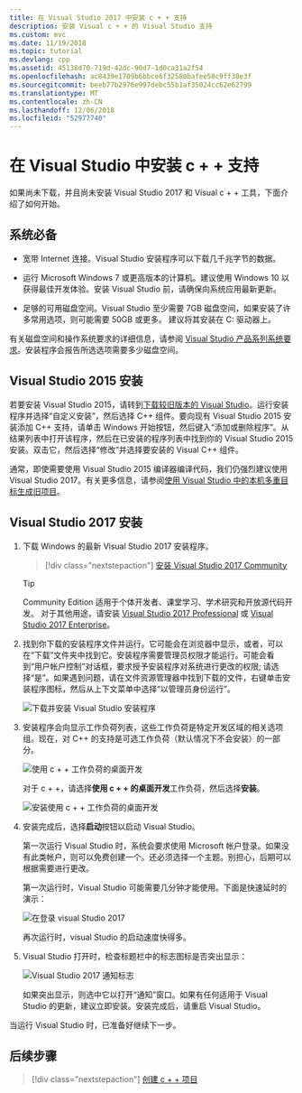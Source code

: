 ```yaml
---
title: 在 Visual Studio 2017 中安装 c + + 支持
description: 安装 Visual c + + 的 Visual Studio 支持
ms.custom: mvc
ms.date: 11/19/2018
ms.topic: tutorial
ms.devlang: cpp
ms.assetid: 45138d70-719d-42dc-90d7-1d0ca31a2f54
ms.openlocfilehash: ac8439e1709b6bbce6f32580bafee50c9ff30e3f
ms.sourcegitcommit: beeb77b2976e997debc55b1af35024cc62e62799
ms.translationtype: MT
ms.contentlocale: zh-CN
ms.lasthandoff: 12/06/2018
ms.locfileid: "52977740"
---
```

# <a name="install-c-support-in-visual-studio"></a>在 Visual Studio 中安装 c + + 支持

如果尚未下载，并且尚未安装 Visual Studio 2017 和 Visual c + + 工具，下面介绍了如何开始。

## <a name="prerequisites"></a>系统必备

- 宽带 Internet 连接。Visual Studio 安装程序可以下载几千兆字节的数据。

- 运行 Microsoft Windows 7 或更高版本的计算机。建议使用 Windows 10 以获得最佳开发体验。安装 Visual Studio 前，请确保向系统应用最新更新。

- 足够的可用磁盘空间。Visual Studio 至少需要 7GB 磁盘空间，如果安装了许多常用选项，则可能需要 50GB 或更多。 建议将其安装在 C: 驱动器上。

有关磁盘空间和操作系统要求的详细信息，请参阅 [Visual Studio 产品系列系统要求](/visualstudio/productinfo/vs2017-system-requirements-vs)。安装程序会报告所选选项需要多少磁盘空间。

## <a name="visual-studio-2015-installation"></a>Visual Studio 2015 安装

若要安装 Visual Studio 2015，请转到[下载较旧版本的 Visual Studio](https://www.visualstudio.com/vs/older-downloads/)。运行安装程序并选择“自定义安装”，然后选择 C++ 组件。要向现有 Visual Studio 2015 安装添加 C++ 支持，请单击 Windows 开始按钮，然后键入“添加或删除程序”。从结果列表中打开该程序，然后在已安装的程序列表中找到你的 Visual Studio 2015 安装。双击它，然后选择“修改”并选择要安装的 Visual C++ 组件。

通常，即使需要使用 Visual Studio 2015 编译器编译代码，我们仍强烈建议使用 Visual Studio 2017。有关更多信息，请参阅[使用 Visual Studio 中的本机多重目标生成旧项目](../porting/use-native-multi-targeting.md)。

## <a name="visual-studio-2017-installation"></a>Visual Studio 2017 安装

1. 下载 Windows 的最新 Visual Studio 2017 安装程序。

   > [!div class="nextstepaction"]
   > [安装 Visual Studio 2017 Community](https://visualstudio.microsoft.com/downloads/?utm_medium=microsoft&utm_source=docs.microsoft.com&utm_campaign=button+cta&utm_content=download+vs2017)

   >[!Tip]
   > Community Edition 适用于个体开发者、课堂学习、学术研究和开放源代码开发。 对于其他用途，请安装 [Visual Studio 2017 Professional](https://visualstudio.microsoft.com/downloads/?utm_medium=microsoft&utm_source=docs.microsoft.com&utm_campaign=button+cta&utm_content=download+vs2017) 或 [Visual Studio 2017 Enterprise](https://visualstudio.microsoft.com/downloads/?utm_medium=microsoft&utm_source=docs.microsoft.com&utm_campaign=button+cta&utm_content=download+vs2017)。

1. 找到你下载的安装程序文件并运行。它可能会在浏览器中显示，或者，可以在“下载”文件夹中找到它。安装程序需要管理员权限才能运行。可能会看到“用户帐户控制”对话框，要求授予安装程序对系统进行更改的权限; 请选择“是”。如果遇到问题，请在文件资源管理器中找到下载的文件，右键单击安装程序图标，然后从上下文菜单中选择“以管理员身份运行”。


   ![下载并安装 Visual Studio 安装程序](../build/media/vscpp-concierge-run-installer.gif "下载并安装 Visual Studio 安装程序")

1. 安装程序会向显示工作负荷列表，这些工作负荷是特定开发区域的相关选项组。现在，对 C++ 的支持是可选工作负荷（默认情况下不会安装）的一部分。

   ![使用 c + + 工作负荷的桌面开发](../build/media/desktop-development-with-cpp.png "使用 c + + 的桌面开发")

   对于 c + +，请选择**使用 c + + 的桌面开发**工作负荷，然后选择**安装**。

   ![安装使用 c + + 工作负荷的桌面开发](../build/media/vscpp-concierge-choose-workload.gif "安装使用 c + + 工作负荷的桌面开发")

1. 安装完成后，选择**启动**按钮以启动 Visual Studio。

   第一次运行 Visual Studio 时，系统会要求使用 Microsoft 帐户登录。如果没有此类帐户，则可以免费创建一个。还必须选择一个主题。别担心，后期可以根据需要进行更改。

   第一次运行时，Visual Studio 可能需要几分钟才能使用。下面是快速延时的演示：

   ![在登录 visual Studio 2017](../build/media/vscpp-quickstart-first-run.gif "登录 Visual Studio 2017")

   再次运行时，visual Studio 的启动速度快得多。

1. Visual Studio 打开时，检查标题栏中的标志图标是否突出显示：

   ![Visual Studio 2017 通知标志](../build/media/vscpp-first-start-page-flag.png "Visual Studio 2017 通知标志")

   如果突出显示，则选中它以打开“通知”窗口。如果有任何适用于 Visual Studio 的更新，建议立即安装。安装完成后，请重启 Visual Studio。

当运行 Visual Studio 时，已准备好继续下一步。

## <a name="next-steps"></a>后续步骤

> [!div class="nextstepaction"]
> [创建 c + + 项目](vscpp-step-1-create.md)

<iframe src="" height="0" width="0" frameborder="0" name="frameTarget" />
